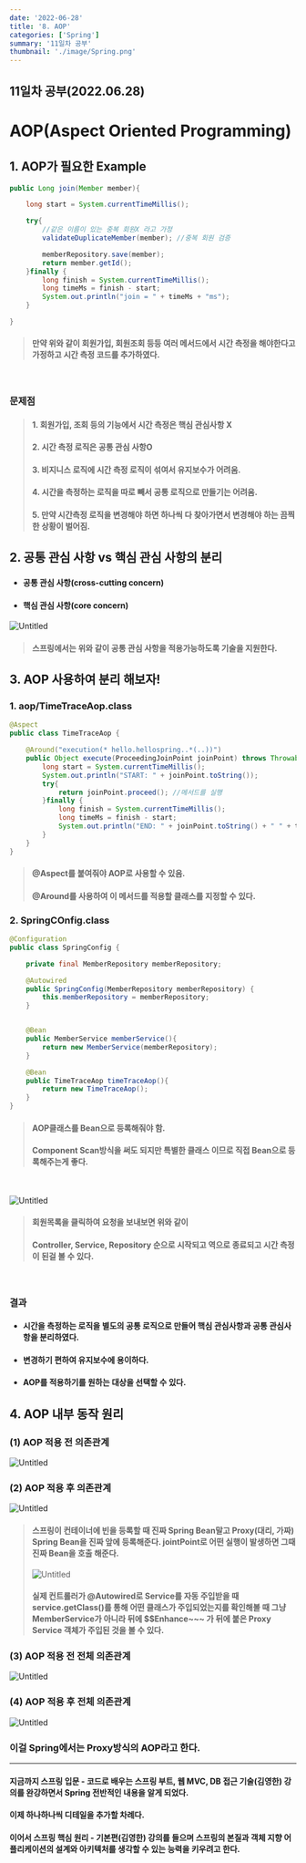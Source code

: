 ```yaml
---
date: '2022-06-28'
title: '8. AOP'
categories: ['Spring']
summary: '11일차 공부'
thumbnail: './image/Spring.png'
---
```


## 11일차 공부(2022.06.28)

# AOP(Aspect Oriented Programming)

## 1. AOP가 필요한 Example
```java
public Long join(Member member){

    long start = System.currentTimeMillis();

    try{
        //같은 이름이 있는 중복 회원X 라고 가정
        validateDuplicateMember(member); //중복 회원 검증

        memberRepository.save(member);
        return member.getId();
    }finally {
        long finish = System.currentTimeMillis();
        long timeMs = finish - start;
        System.out.println("join = " + timeMs + "ms");
    }

}

```
>#### 만약 위와 같이 회원가입, 회원조회 등등 여러 메서드에서 시간 측정을 해야한다고 가정하고 시간 측정 코드를 추가하였다.
<br/>

### 문제점
>#### 1. 회원가입, 조회 등의 기능에서 시간 측정은 핵심 관심사항 X
>#### 2. 시간 측정 로직은 공통 관심 사항O
>#### 3. 비지니스 로직에 시간 측정 로직이 섞여서 유지보수가 어려움.
>#### 4. 시간을 측정하는 로직을 따로 빼서 공통 로직으로 만들기는 어려움.
>#### 5. 만약 시간측정 로직을 변경해야 하면 하나씩 다 찾아가면서 변경해야 하는 끔찍한 상황이 벌어짐.

## 2. 공통 관심 사항 vs 핵심 관심 사항의 분리
- #### 공통 관심 사항(cross-cutting concern)
- #### 핵심 관심 사항(core concern)
![Untitled](./image/Spring/AOP/AOP.png)
>#### 스프링에서는 위와 같이 공통 관심 사항을 적용가능하도록 기술을 지원한다.

## 3. AOP 사용하여 분리 해보자!

### 1. aop/TimeTraceAop.class
```java
@Aspect
public class TimeTraceAop {

    @Around("execution(* hello.hellospring..*(..))")
    public Object execute(ProceedingJoinPoint joinPoint) throws Throwable{
        long start = System.currentTimeMillis();
        System.out.println("START: " + joinPoint.toString());
        try{
            return joinPoint.proceed(); //메서드를 실행
        }finally {
            long finish = System.currentTimeMillis();
            long timeMs = finish - start;
            System.out.println("END: " + joinPoint.toString() + " " + timeMs + "ms");
        }
    }
}
``` 
>#### **@Aspect**를 붙여줘야 AOP로 사용할 수 있음.
>#### **@Around**를 사용하여 이 메서드를 적용할 클래스를 지정할 수 있다.

### 2. SpringCOnfig.class
```java
@Configuration
public class SpringConfig {

    private final MemberRepository memberRepository;

    @Autowired
    public SpringConfig(MemberRepository memberRepository) {
        this.memberRepository = memberRepository;
    }


    @Bean
    public MemberService memberService(){
        return new MemberService(memberRepository);
    }

    @Bean
    public TimeTraceAop timeTraceAop(){
        return new TimeTraceAop();
    }
}
```
>#### AOP클래스를 Bean으로 등록해줘야 함.
>#### Component Scan방식을 써도 되지만 특별한 클래스 이므로 직접 Bean으로 등록해주는게 좋다.
<br/>

![Untitled](./image/Spring/AOP/AOPEx.png)
>#### 회원목록을 클릭하여 요청을 보내보면 위와 같이 
>#### Controller, Service, Repository 순으로 시작되고 역으로 종료되고 시간 측정이 된걸 볼 수 있다.
</br>

### 결과
- #### 시간을 측정하는 로직을 별도의 공통 로직으로 만들어 핵심 관심사항과 공통 관심사항을 분리하였다.
- #### 변경하기 편하여 유지보수에 용이하다.
- #### AOP를 적용하기를 원하는 대상을 선택할 수 있다.

## 4. AOP 내부 동작 원리

### (1) AOP 적용 전 의존관계
![Untitled](./image/Spring/AOP/AOP1.png)
### (2) AOP 적용 후 의존관계
![Untitled](./image/Spring/AOP/AOP2.png)
>#### 스프링이 컨테이너에 빈을 등록할 때 진짜 Spring Bean말고 Proxy(대리, 가짜) Spring Bean을 진짜 앞에 등록해준다. jointPoint로 어떤 실행이 발생하면 그때 진짜 Bean을 호출 해준다.
> ![Untitled](./image/Spring/AOP/AOP5.png)
>#### 실제 컨트롤러가 @Autowired로 Service를 자동 주입받을 때 service.getClass()를 통해 어떤 클래스가 주입되었는지를 확인해볼 때 그냥 MemberService가 아니라 뒤에 $$Enhance~~~ 가 뒤에 붙은 Proxy Service 객체가 주입된 것을 볼 수 있다.
### (3) AOP 적용 전 전체 의존관계
![Untitled](./image/Spring/AOP/AOP3.png)
### (4) AOP 적용 후 전체 의존관계
![Untitled](./image/Spring/AOP/AOP4.png)

### 이걸 Spring에서는 Proxy방식의 AOP라고 한다.
___

#### 지금까지 스프링 입문 - 코드로 배우는 스프링 부트, 웹 MVC, DB 접근 기술(김영한) 강의를 완강하면서 Spring 전반적인 내용을 알게 되었다.
#### 이제 하나하나씩 디테일을 추가할 차례다.
#### 이어서 스프링 핵심 원리 - 기본편(김영한) 강의를 들으며 스프링의 본질과 객체 지향 어플리케이션의 설계와 아키텍처를 생각할 수 있는 능력을 키우려고 한다.